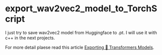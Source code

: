 # export_wav2vec2_model_to_TorchScript

I just try to save wav2vec2 model from Huggingface to .pt. I will use it with c++ in the next projects.

For more detail plaese read this article [Exporting 🤗 Transformers Models](https://huggingface.co/docs/transformers/serialization).

